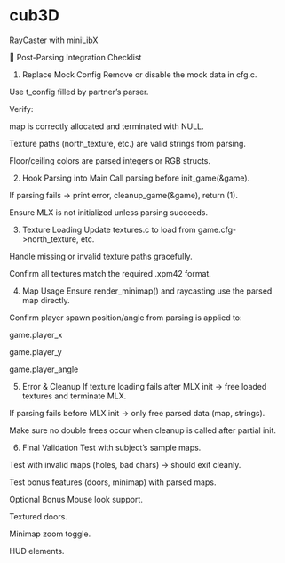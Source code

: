# cub3D
RayCaster with miniLibX


📝 Post-Parsing Integration Checklist
1. Replace Mock Config
 Remove or disable the mock data in cfg.c.

 Use t_config filled by partner’s parser.

 Verify:

map is correctly allocated and terminated with NULL.

Texture paths (north_texture, etc.) are valid strings from parsing.

Floor/ceiling colors are parsed integers or RGB structs.

2. Hook Parsing into Main
 Call parsing before init_game(&game).

 If parsing fails → print error, cleanup_game(&game), return (1).

 Ensure MLX is not initialized unless parsing succeeds.

3. Texture Loading
 Update textures.c to load from game.cfg->north_texture, etc.

 Handle missing or invalid texture paths gracefully.

 Confirm all textures match the required .xpm42 format.

4. Map Usage
 Ensure render_minimap() and raycasting use the parsed map directly.

 Confirm player spawn position/angle from parsing is applied to:

game.player_x

game.player_y

game.player_angle

5. Error & Cleanup
 If texture loading fails after MLX init → free loaded textures and terminate MLX.

 If parsing fails before MLX init → only free parsed data (map, strings).

 Make sure no double frees occur when cleanup is called after partial init.

6. Final Validation
 Test with subject’s sample maps.

 Test with invalid maps (holes, bad chars) → should exit cleanly.

 Test bonus features (doors, minimap) with parsed maps.

Optional Bonus
 Mouse look support.

 Textured doors.

 Minimap zoom toggle.

 HUD elements.


 